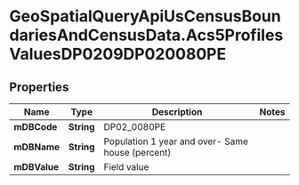 # GeoSpatialQueryApiUsCensusBoundariesAndCensusData.Acs5ProfilesValuesDP0209DP020080PE

## Properties

Name | Type | Description | Notes
------------ | ------------- | ------------- | -------------
**mDBCode** | **String** | DP02_0080PE | 
**mDBName** | **String** | Population 1 year and over- Same house (percent) | 
**mDBValue** | **String** | Field value | 


